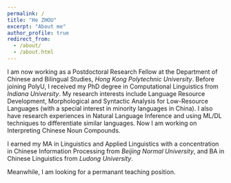```yaml
---
permalink: /
title: "He ZHOU"
excerpt: "About me"
author_profile: true
redirect_from: 
  - /about/
  - /about.html
---
```



I am now working as a Postdoctoral Research Fellow at the Department of Chinese and Bilingual Studies, _Hong Kong Polytechnic University_. Before joining PolyU, I received my PhD degree in Computational Linguistics from _Indiana University_. My research interests include Language Resource Development, Morphological and Syntactic Analysis for Low-Resource Languages (with a special interest in minority languages in China). I also have research experiences in Natural Language Inference and using ML/DL techniques to differentiate similar languages. Now I am working on Interpreting Chinese Noun Compounds. 

I earned my MA in Linguistics and Applied Linguistics with a concentration in Chinese Information Processing from _Beijing Normal University_, and BA in Chinese Linguistics from _Ludong University_. 

Meanwhile, I am looking for a permanant teaching position.





